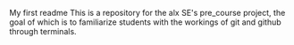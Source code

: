 My first readme
This is a repository for the alx SE's pre_course project, the goal of which is to familiarize students with the workings of git and github through terminals.
